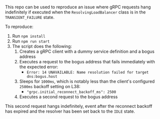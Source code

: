 This repo can be used to reproduce an issue where gRPC requests hang indefinitely if executed when the `ResolvingLoadBalancer` class is in the `TRANSIENT_FAILURE` state.

To reproduce:

1. Run `npm install`
1. Run `npm run start`
1. The script does the following:
    1. Creates a gRPC client with a dummy service definition and a bogus address
    1. Executes a request to the bogus address that fails immediately with the expected error:
        - `Error: 14 UNAVAILABLE: Name resolution failed for target dns:bogus.host`
    1. Sleeps for `1000ms`, which is notably less than the client's configured `2500ms` backoff setting on L38:
        - `"grpc.initial_reconnect_backoff_ms": 2500`
    1. Executes a second request to the bogus address

This second request hangs indefinitely, event after the reconnect backoff has expired and the resolver has been set back to the `IDLE` state.
